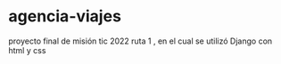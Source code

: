 # agencia-viajes
proyecto final de  misión tic 2022  ruta 1 , en el cual se  utilizó  Django con html y  css
